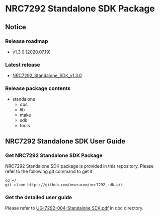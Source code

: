 # NRC7292 Standalone SDK Package

## Notice
### Release roadmap
- v1.3.0 (2020.07.19)

### Latest release
- [NRC7292_Standalone_SDK_v1.3.0](https://github.com/newracom/nrc7292_sdk/releases/tag/v1.3.0)

### Release package contents
- standalone
  - doc
  - lib
  - make
  - sdk
  - tools

## NRC7292 Standalone SDK User Guide
### Get NRC7292 Standalone SDK Package
NRC7292 Standalone SDK package is provided in this repository. Please refer to the following git command to get it.
```
cd ~/
git clone https://github.com/newracom/nrc7292_sdk.git
```

### Get the detailed user guide
Please refer to [UG-7292-004-Standalone SDK.pdf](https://github.com/newracom/nrc7292_sdk/blob/master/package/standalone/doc/UG-7292-004-Standalone%20SDK.pdf) in doc directory. 
